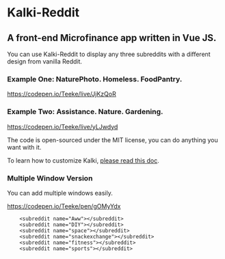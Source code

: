 # Kalki-Reddit

## A front-end Microfinance app written in Vue JS. 

You can use Kalki-Reddit to display any three subreddits with a different design from vanilla Reddit.  

### Example One: NaturePhoto. Homeless. FoodPantry. 

https://codepen.io/Teeke/live/JjKzQoR

### Example Two: Assistance. Nature. Gardening. 

https://codepen.io/Teeke/live/yLJwdyd

The code is open-sourced under the MIT license, you can do anything you want with it. 

To learn how to customize Kalki, [please read this doc](https://github.com/Microflow/Kalki-Reddit/blob/main/Customizing-Kalki).

### Multiple Window Version

You can add multiple windows easily. 

https://codepen.io/Teeke/pen/gOMyYdx

        <subreddit name="Aww"></subreddit>
        <subreddit name="DIY"></subreddit>
        <subreddit name="space"></subreddit>
        <subreddit name="snackexchange"></subreddit>
        <subreddit name="fitness"></subreddit>
        <subreddit name="sports"></subreddit> 









